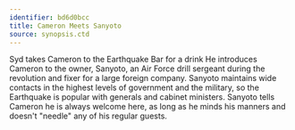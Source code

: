 ```yaml
---
identifier: bd6d0bcc
title: Cameron Meets Sanyoto
source: synopsis.ctd 
---
```

Syd takes Cameron to the Earthquake Bar for a drink He introduces
Cameron to the owner, Sanyoto, an Air Force drill sergeant during the
revolution and fixer for a large foreign company. Sanyoto maintains wide
contacts in the highest levels of government and the military, so the
Earthquake is popular with generals and cabinet ministers. Sanyoto tells
Cameron he is always welcome here, as long as he minds his manners and
doesn't "needle" any of his regular guests.
